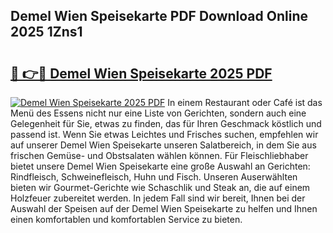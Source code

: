 ## Demel Wien Speisekarte PDF Download Online 2025 1Zns1

# <h2><a href="http://gcc0lam.nevu.top/?p=Demel+Wien+Speisekarte">🔗 👉🔴 Demel Wien Speisekarte 2025 PDF</a></h2>

[![Demel Wien Speisekarte 2025 PDF](https://i.imgur.com/dBaPXMq.png)](http://gcc0lam.nevu.top/?p=Demel+Wien+Speisekarte)
In einem Restaurant oder Café ist das Menü des Essens nicht nur eine Liste von Gerichten, sondern auch eine Gelegenheit für Sie, etwas zu finden, das für Ihren Geschmack köstlich und passend ist. Wenn Sie etwas Leichtes und Frisches suchen, empfehlen wir auf unserer Demel Wien Speisekarte unseren Salatbereich, in dem Sie aus frischen Gemüse- und Obstsalaten wählen können. Für Fleischliebhaber bietet unsere Demel Wien Speisekarte eine große Auswahl an Gerichten: Rindfleisch, Schweinefleisch, Huhn und Fisch. Unseren Auserwählten bieten wir Gourmet-Gerichte wie Schaschlik und Steak an, die auf einem Holzfeuer zubereitet werden. In jedem Fall sind wir bereit, Ihnen bei der Auswahl der Speisen auf der Demel Wien Speisekarte zu helfen und Ihnen einen komfortablen und komfortablen Service zu bieten.
